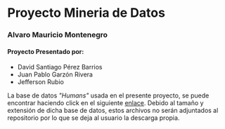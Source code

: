 # Proyecto Mineria de Datos

### Alvaro Mauricio Montenegro

#### Proyecto Presentado por:
- David Santiago Pérez Barrios
- Juan Pablo Garzón Rivera
- Jefferson Rubio

La base de datos *"Humans"* usada en el presente proyecto, se puede encontrar haciendo click en el siguiente [enlace](https://www.kaggle.com/ashwingupta3012/human-faces/code). Debido al tamaño y extensión de dicha base de datos, estos archivos no serán adjuntados al repositorio por lo que se deja al usuario la descarga propia.
